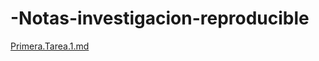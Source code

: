 # -Notas-investigacion-reproducible
[Primera.Tarea.1.md](https://github.com/Murillovale/-Notas-investigacion-reproducible/files/8648850/Primera.Tarea.1.md)

